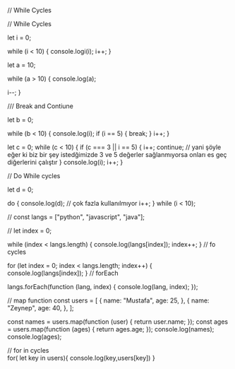 // While Cycles

// While Cycles

let i = 0;

while (i < 10) {
  console.logi(i);
  i++;
}

let a = 10;

while (a > 10) {
  console.log(a);

  i--;
}

/// Break and Contiune

let b = 0;

while (b < 10) {
  console.log(i);
  if (i == 5) {
    break;
  }
  i++;
}

let c = 0;
while (c < 10) {
  if (c === 3 || i == 5) {
    i++;
    continue; // yani şöyle eğer ki biz bir şey istedğimizde  3 ve 5 değerler sağlanmıyorsa onları es geç diğerlerini çalıştır
  }
  console.log(i);
  i++;
}

// Do While cycles

let d = 0;

do {
  console.log(d); // çok fazla kullanılmıyor
  i++;
} while (i < 10);

//
const langs = ["python", "javascript", "java"];

// let index = 0;

while (index < langs.length) {
  console.log(langs[index]);
  index++;
}
// fo cycles

for (let index = 0; index < langs.length; index++) {
  console.log(langs[index]);
}
// forEach 


langs.forEach(function (lang, index) {
  console.log(lang, index);
});


// map function 
const users = [
  {
    name: "Mustafa",
    age: 25,
  },
  {
    name: "Zeynep",
    age: 40,
  },
];

const names = users.map(function (user) {
  return user.name;
});
const ages = users.map(function (ages) {
  return ages.age;
});
console.log(names);
console.log(ages);

 // for in cycles  
for( let key in users){
    console.log(key,users[key])
}
